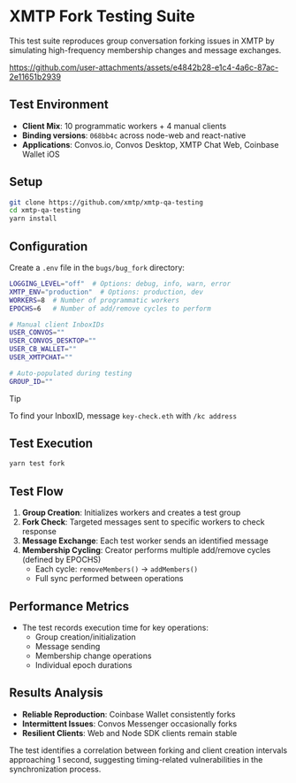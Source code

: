 # XMTP Fork Testing Suite

This test suite reproduces group conversation forking issues in XMTP by simulating high-frequency membership changes and message exchanges.

https://github.com/user-attachments/assets/e4842b28-e1c4-4a6c-87ac-2e11651b2939

## Test Environment

- **Client Mix**: 10 programmatic workers + 4 manual clients
- **Binding versions**: `068bb4c` across node-web and react-native
- **Applications**: Convos.io, Convos Desktop, XMTP Chat Web, Coinbase Wallet iOS

## Setup

```bash
git clone https://github.com/xmtp/xmtp-qa-testing
cd xmtp-qa-testing
yarn install
```

## Configuration

Create a `.env` file in the `bugs/bug_fork` directory:

```bash
LOGGING_LEVEL="off"  # Options: debug, info, warn, error
XMTP_ENV="production"  # Options: production, dev
WORKERS=8  # Number of programmatic workers
EPOCHS=6   # Number of add/remove cycles to perform

# Manual client InboxIDs
USER_CONVOS=""
USER_CONVOS_DESKTOP=""
USER_CB_WALLET=""
USER_XMTPCHAT=""

# Auto-populated during testing
GROUP_ID=""
```

> [!TIP]
> To find your InboxID, message `key-check.eth` with `/kc address`

## Test Execution

```bash
yarn test fork
```

## Test Flow

1. **Group Creation**: Initializes workers and creates a test group
2. **Fork Check**: Targeted messages sent to specific workers to check response
3. **Message Exchange**: Each test worker sends an identified message
4. **Membership Cycling**: Creator performs multiple add/remove cycles (defined by EPOCHS)
   - Each cycle: `removeMembers()` → `addMembers()`
   - Full sync performed between operations

## Performance Metrics

- The test records execution time for key operations:
  - Group creation/initialization
  - Message sending
  - Membership change operations
  - Individual epoch durations

## Results Analysis

- **Reliable Reproduction**: Coinbase Wallet consistently forks
- **Intermittent Issues**: Convos Messenger occasionally forks
- **Resilient Clients**: Web and Node SDK clients remain stable

The test identifies a correlation between forking and client creation intervals approaching 1 second, suggesting timing-related vulnerabilities in the synchronization process.
